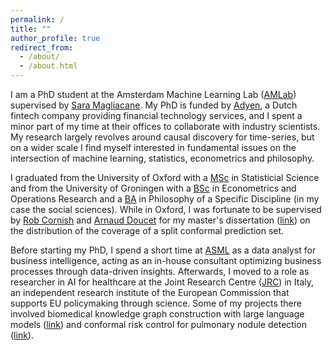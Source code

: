 ```yaml
---
permalink: /
title: ""
author_profile: true
redirect_from: 
  - /about/
  - /about.html
---
```

I am a PhD student at the Amsterdam Machine Learning Lab ([AMLab](http://amlab.science.uva.nl/)) supervised by [Sara Magliacane](https://saramagliacane.github.io/). My PhD is funded by [Adyen](https://www.adyen.com/nl_NL/), a Dutch fintech company providing financial technology services, and I spent a minor part of my time at their offices to collaborate with industry scientists. My research largely revolves around causal discovery for time-series, but on a wider scale I find myself interested in fundamental issues on the intersection of machine learning, statistics, econometrics and philosophy.

I graduated from the University of Oxford with a [MSc](https://www.ox.ac.uk/admissions/graduate/courses/msc-statistical-science) in Statisticial Science and from the University of Groningen with a [BSc](https://www.rug.nl/bachelors/econometrics-and-operations-research/?lang=en) in Econometrics and Operations Research and a [BA](https://www.rug.nl/bachelors/philosophy-of-a-specific-discipline/?lang=en) in Philosophy of a Specific Discipline (in my case the social sciences). While in Oxford, I was fortunate to be supervised by [Rob Cornish](https://jrmcornish.github.io/) and [Arnaud Doucet](https://www.stats.ox.ac.uk/~doucet/) for my master's dissertation ([link](https://arxiv.org/pdf/2210.14735)) on the distribution of the coverage of a split conformal prediction set. 

Before starting my PhD, I spend a short time at [ASML](https://www.asml.com/en) as a data analyst for business intelligence, acting as an in-house consultant optimizing business processes through data-driven insights. Afterwards, I moved to a role as researcher in AI for healthcare at the Joint Research Centre ([JRC](https://joint-research-centre.ec.europa.eu/index_en)) in Italy, an independent research institute of the European Commission that supports EU policymaking through science. Some of my projects there involved biomedical knowledge graph construction with large language models ([link](https://ceur-ws.org/Vol-3747/text2kg_paper10.pdf)) and conformal risk control for pulmonary nodule detection ([link](https://arxiv.org/abs/2412.20167)).